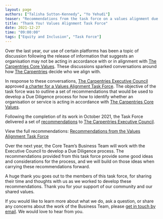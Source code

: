 ```yaml
---
layout: page
authors: ["Talisha Sutton-Kennedy", "Yo Yehudi"]
teaser: "Recommendations from the task force on a values alignment due diligence process"
title: "Thank You! Values Alignment Task Force"
date: 2021-12-27
time: "09:00:00"
tags: ["Equity and Inclusion", "Task Force"]
---
```


Over the last year, our use of certain platforms has been a topic of discussion following the release of information that suggests an organisation may not be acting in accordance with or in alignment with [The Carpentries Core Values](https://carpentries.org/values/). These discussions sparked conversations around how [The Carpentries](https://carpentries.org/) decide who we align with.

In response to these conversations, [The Carpentries Executive Council](https://docs.carpentries.org/topic_folders/governance/executive-council.html) approved [a charter for a Values Alignment Task Force](https://github.com/carpentries/task-forces/blob/main/2021/Values-Alignment/Values-Alignment-charter.md). The objective of the task force was to outline a set of recommendations that would be used to develop a Due Diligence process for how to identify whether an organisation or service is acting in accordance with [The Carpentries Core Values](https://carpentries.org/values/).

Following the completion of its work in October 2021, the Task Force delivered a set of [recommendations](/files/pdf/Recommendations-ValuesAlignment-TaskForce.pdf) to [The Carpentries Executive Council](https://docs.carpentries.org/topic_folders/governance/executive-council.html).

View the full recommendations:
	[Recommendations from the Values Alignment Task Force](/files/pdf/Recommendations-ValuesAlignment-TaskForce.pdf)

Over the next year, the Core Team’s Business Team will work with the Executive Council to develop a Due Diligence process. The recommendations provided from this task force provide some good ideas and considerations for the process, and we will build on those ideas when carrying these recommendations forward.

A huge thank you goes out to the members of this task force, for sharing their time and thoughts with us as we worked to develop these recommendations. Thank you for your support of our community and our shared values.

If you would like to learn more about what we do, ask a question, or share any concerns about the work of the Business Team, please [get in touch by email](mailto:team@carpentries.org). We would love to hear from you.
